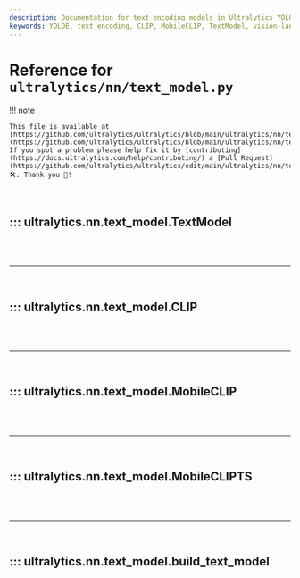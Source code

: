 ```yaml
---
description: Documentation for text encoding models in Ultralytics YOLOE, supporting both OpenAI CLIP and Apple MobileCLIP implementations for vision-language tasks.
keywords: YOLOE, text encoding, CLIP, MobileCLIP, TextModel, vision-language models, embeddings, Ultralytics, deep learning
---
```


# Reference for `ultralytics/nn/text_model.py`

!!! note

    This file is available at [https://github.com/ultralytics/ultralytics/blob/main/ultralytics/nn/text_model.py](https://github.com/ultralytics/ultralytics/blob/main/ultralytics/nn/text_model.py). If you spot a problem please help fix it by [contributing](https://docs.ultralytics.com/help/contributing/) a [Pull Request](https://github.com/ultralytics/ultralytics/edit/main/ultralytics/nn/text_model.py) 🛠️. Thank you 🙏!

<br>

## ::: ultralytics.nn.text_model.TextModel

<br><br><hr><br>

## ::: ultralytics.nn.text_model.CLIP

<br><br><hr><br>

## ::: ultralytics.nn.text_model.MobileCLIP

<br><br><hr><br>

## ::: ultralytics.nn.text_model.MobileCLIPTS

<br><br><hr><br>

## ::: ultralytics.nn.text_model.build_text_model

<br><br>
